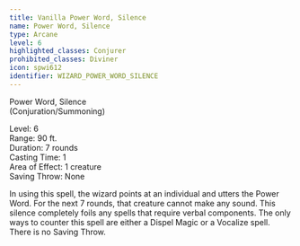 ```yaml
---
title: Vanilla Power Word, Silence
name: Power Word, Silence
type: Arcane
level: 6
highlighted_classes: Conjurer
prohibited_classes: Diviner
icon: spwi612
identifier: WIZARD_POWER_WORD_SILENCE
---
```

Power Word, Silence  
(Conjuration/Summoning)  
  
Level: 6  
Range: 90 ft.  
Duration: 7 rounds  
Casting Time: 1  
Area of Effect: 1 creature  
Saving Throw: None  
  
In using this spell, the wizard points at an individual and utters the Power Word. For the next 7 rounds, that creature cannot make any sound. This silence completely foils any spells that require verbal components. The only ways to counter this spell are either a Dispel Magic or a Vocalize spell. There is no Saving Throw.  
